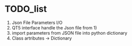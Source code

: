 # TODO_list

1) Json File Parameters I/O
2) QT5 interface handle the Json file from 1)
3) import parameters from JSON file into python dictionary
4) Class artributes -> Dictionary
